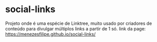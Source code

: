 # social-links
Projeto onde é uma espécie de Linktree, muito usado por criadores de conteúdo para divulgar múltiplos links a partir de 1 só.
link da page: https://menezesfilipe.github.io/social-links/
